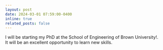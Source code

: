 ```yaml
---
layout: post
date: 2024-03-01 07:59:00-0400
inline: true
related_posts: false
---
```


I will be starting my PhD at the School of Engineering of Brown University!. It will be an excellent opportunity to learn new skills.